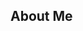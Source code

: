 ## About Me
<!--
**Tran-Cindy/Tran-Cindy** is a ✨ _special_ ✨ repository because its `README.md` (this file) appears on your GitHub profile.

![Codewars](https://github.r2v.ch/codewars?user=Tran-Cindy)
